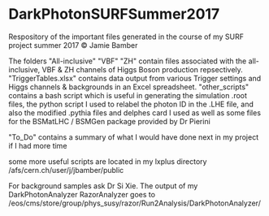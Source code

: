 # DarkPhotonSURFSummer2017
Respository of the important files generated in the course of my SURF project summer 2017 © Jamie Bamber

The folders "All-inclusive" "VBF" "ZH" contain files associated with the all-inclusive, VBF & ZH channels of Higgs Boson 
production repsectively. "TriggerTables.xlsx" contains data output from various Trigger settings and Higgs channels & backgrounds
in an Excel spreadsheet. "other_scripts" contains a bash script which is useful in generating the simulation .root files, the python script I used to relabel the photon ID in the .LHE file, and also the modified .pythia files and delphes card I used as well as
some files for the BSMatLHC / BSMGen package provided by Dr Pierini 

"To_Do" contains a summary of what I would have done next in my project if I had more time

some more useful scripts are located in my lxplus directory /afs/cern.ch/user/j/jbamber/public

For background samples ask Dr Si Xie. The output of my DarkPhotonAnalyzer RazorAnalyzer goes to /eos/cms/store/group/phys_susy/razor/Run2Analysis/DarkPhotonAnalyzer/ 




